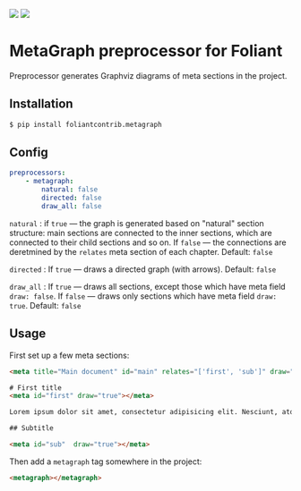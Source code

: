 [![](https://img.shields.io/pypi/v/foliantcontrib.metagraph.svg)](https://pypi.org/project/foliantcontrib.metagraph/)  [![](https://img.shields.io/github/v/tag/foliant-docs/foliantcontrib.metagraph.svg?label=GitHub)](https://github.com/foliant-docs/foliantcontrib.metagraph)

# MetaGraph preprocessor for Foliant

Preprocessor generates Graphviz diagrams of meta sections in the project.

## Installation

```bash
$ pip install foliantcontrib.metagraph
```

## Config

```yaml
preprocessors:
    - metagraph:
        natural: false
        directed: false
        draw_all: false
```

`natural`
:   if `true` — the graph is generated based on "natural" section structure: main sections are connected to the inner sections, which are connected to their child sections and so on. If `false` — the connections are deretmined by the `relates` meta section of each chapter. Default: `false`

`directed`
:   If `true` — draws a directed graph (with arrows). Default: `false`

`draw_all`
:   If `true` — draws all sections, except those which have meta field `draw: false`. If `false` — draws only sections which have meta field `draw: true`. Default: `false`

## Usage

First set up a few meta sections:

```html
<meta title="Main document" id="main" relates="['first', 'sub']" draw="true"></meta>

# First title
<meta id="first" draw="true"></meta>

Lorem ipsum dolor sit amet, consectetur adipisicing elit. Nesciunt, atque.

## Subtitle

<meta id="sub"  draw="true"></meta>
```

Then add a `metagraph` tag somewhere in the project:

```html
<metagraph></metagraph>
```
